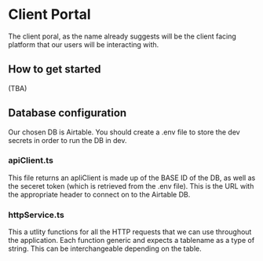 # Client Portal

The client poral, as the name already suggests will be the client facing platform that our users will be interacting with.

## How to get started

(TBA)

## Database configuration

Our chosen DB is Airtable. You should create a .env file to store the dev secrets in order to run the DB in dev.

### apiClient.ts

This file returns an apliClient is made up of the BASE ID of the DB, as well as the seceret token (which is retrieved from the .env file). This is the URL with the appropriate header to connect on to the Airtable DB.

### httpService.ts

This a utlity functions for all the HTTP requests that we can use throughout the application. Each function generic and expects a tablename as a type of string. This can be interchangeable depending on the table.
